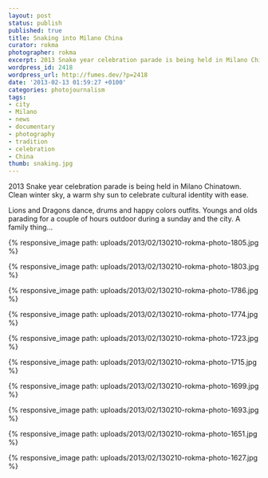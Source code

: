 ```yaml
---
layout: post
status: publish
published: true
title: Snaking into Milano China
curator: rokma
photographer: rokma
excerpt: 2013 Snake year celebration parade is being held in Milano Chinatown.
wordpress_id: 2418
wordpress_url: http://fumes.dev/?p=2418
date: '2013-02-13 01:59:27 +0100'
categories: photojournalism
tags:
- city
- Milano
- news
- documentary
- photography
- tradition
- celebration
- China
thumb: snaking.jpg
---
```


2013 Snake year celebration parade is being held in Milano Chinatown. Clean winter sky, a warm shy sun to celebrate cultural identity with ease.

Lions and Dragons dance, drums and happy colors outfits. Youngs and olds parading for a couple of hours outdoor during a sunday and the city. A family thing... 


{% responsive_image path: uploads/2013/02/130210-rokma-photo-1805.jpg %}

{% responsive_image path: uploads/2013/02/130210-rokma-photo-1803.jpg %}

{% responsive_image path: uploads/2013/02/130210-rokma-photo-1786.jpg %}

{% responsive_image path: uploads/2013/02/130210-rokma-photo-1774.jpg %}

{% responsive_image path: uploads/2013/02/130210-rokma-photo-1723.jpg %}

{% responsive_image path: uploads/2013/02/130210-rokma-photo-1715.jpg %}

{% responsive_image path: uploads/2013/02/130210-rokma-photo-1699.jpg %}

{% responsive_image path: uploads/2013/02/130210-rokma-photo-1693.jpg %}

{% responsive_image path: uploads/2013/02/130210-rokma-photo-1651.jpg %}

{% responsive_image path: uploads/2013/02/130210-rokma-photo-1627.jpg %}


